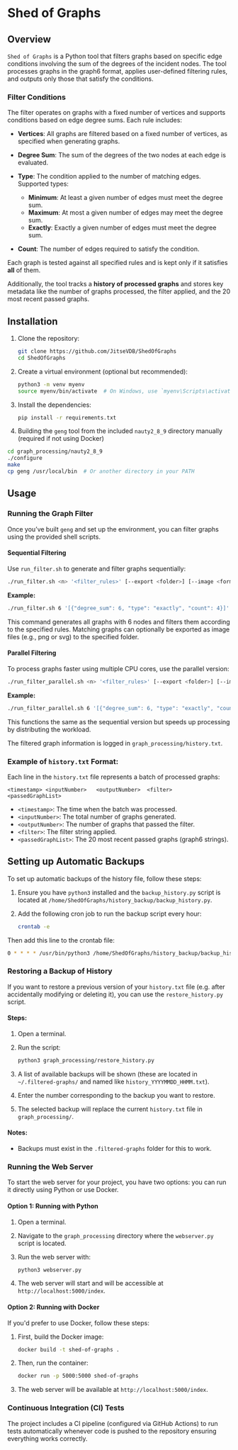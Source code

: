 # Shed of Graphs

## Overview
`Shed of Graphs` is a Python tool that filters graphs based on specific edge conditions involving the sum of the degrees of the incident nodes. The tool processes graphs in the graph6 format, applies user-defined filtering rules, and outputs only those that satisfy the conditions. 

### Filter Conditions

The filter operates on graphs with a fixed number of vertices and supports conditions based on edge degree sums. Each rule includes:

* **Vertices**: All graphs are filtered based on a fixed number of vertices, as specified when generating graphs.
* **Degree Sum**: The sum of the degrees of the two nodes at each edge is evaluated.
* **Type**: The condition applied to the number of matching edges. Supported types:

  * **Minimum**: At least a given number of edges must meet the degree sum.
  * **Maximum**: At most a given number of edges may meet the degree sum.
  * **Exactly**: Exactly a given number of edges must meet the degree sum.
* **Count**: The number of edges required to satisfy the condition.

Each graph is tested against all specified rules and is kept only if it satisfies **all** of them.

Additionally, the tool tracks a **history of processed graphs** and stores key metadata like the number of graphs processed, the filter applied, and the 20 most recent passed graphs.

## Installation

1. Clone the repository:
    ```bash
    git clone https://github.com/JitseVDB/ShedOfGraphs
    cd ShedOfGraphs
    ```

2. Create a virtual environment (optional but recommended):
    ```bash
    python3 -m venv myenv
    source myenv/bin/activate  # On Windows, use `myenv\Scripts\activate`
    ```

3. Install the dependencies:
    ```bash
    pip install -r requirements.txt
    ```

4. Building the `geng` tool from the included `nauty2_8_9` directory manually (required if not using Docker)

```bash
cd graph_processing/nauty2_8_9
./configure
make
cp geng /usr/local/bin  # Or another directory in your PATH
```

## Usage

### Running the Graph Filter

Once you’ve built `geng` and set up the environment, you can filter graphs using the provided shell scripts.

#### Sequential Filtering

Use `run_filter.sh` to generate and filter graphs sequentially:

```bash
./run_filter.sh <n> '<filter_rules>' [--export <folder>] [--image <format>]
```

**Example:**

```bash
./run_filter.sh 6 '[{"degree_sum": 6, "type": "exactly", "count": 4}]' --export ./graph_images --image png
```

This command generates all graphs with 6 nodes and filters them according to the specified rules. Matching graphs can optionally be exported as image files (e.g., png or svg) to the specified folder.

#### Parallel Filtering

To process graphs faster using multiple CPU cores, use the parallel version:

```bash
./run_filter_parallel.sh <n> '<filter_rules>' [--export <folder>] [--image <format>]
```

**Example:**

```bash
./run_filter_parallel.sh 6 '[{"degree_sum": 6, "type": "exactly", "count": 4}]' --export ./graph_images --image png
```

This functions the same as the sequential version but speeds up processing by distributing the workload.

The filtered graph information is logged in `graph_processing/history.txt`.

### Example of `history.txt` Format:

Each line in the `history.txt` file represents a batch of processed graphs:

```
<timestamp>	<inputNumber>	<outputNumber>	<filter>	<passedGraphList>
```

- `<timestamp>`: The time when the batch was processed.
- `<inputNumber>`: The total number of graphs generated.
- `<outputNumber>`: The number of graphs that passed the filter.
- `<filter>`: The filter string applied.
- `<passedGraphList>`: The 20 most recent passed graphs (graph6 strings).

## Setting up Automatic Backups

To set up automatic backups of the history file, follow these steps:

1. Ensure you have `python3` installed and the `backup_history.py` script is located at `/home/ShedOfGraphs/history_backup/backup_history.py`.

2. Add the following cron job to run the backup script every hour:
   ```bash
   crontab -e

Then add this line to the crontab file:

```bash
0 * * * * /usr/bin/python3 /home/ShedOfGraphs/history_backup/backup_history.py
```
### Restoring a Backup of History

If you want to restore a previous version of your `history.txt` file (e.g. after accidentally modifying or deleting it), you can use the `restore_history.py` script.

#### Steps:

1. Open a terminal.
2. Run the script:

   ```bash
   python3 graph_processing/restore_history.py
   ```
3. A list of available backups will be shown (these are located in `~/.filtered-graphs/` and named like `history_YYYYMMDD_HHMM.txt`).
4. Enter the number corresponding to the backup you want to restore.
5. The selected backup will replace the current `history.txt` file in `graph_processing/`.

#### Notes:

* Backups must exist in the `.filtered-graphs` folder for this to work.

### Running the Web Server

To start the web server for your project, you have two options: you can run it directly using Python or use Docker.

#### Option 1: Running with Python

1. Open a terminal.
2. Navigate to the `graph_processing` directory where the `webserver.py` script is located.
3. Run the web server with:

   ```bash
   python3 webserver.py
   ```
4. The web server will start and will be accessible at `http://localhost:5000/index`.

#### Option 2: Running with Docker

If you'd prefer to use Docker, follow these steps:

1. First, build the Docker image:

   ```bash
   docker build -t shed-of-graphs .
   ```
2. Then, run the container:

   ```bash
   docker run -p 5000:5000 shed-of-graphs
   ```
3. The web server will be available at `http://localhost:5000/index`.


### Continuous Integration (CI) Tests
The project includes a CI pipeline (configured via GitHub Actions) to run tests automatically whenever code is pushed to the repository ensuring everything works correctly.
